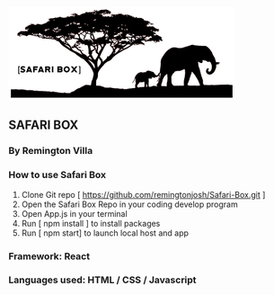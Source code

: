 ![logo](public/logo_read_me.png)

## SAFARI BOX

### By Remington Villa

### How to use Safari Box

1. Clone Git repo [ https://github.com/remingtonjosh/Safari-Box.git ]
2. Open the Safari Box Repo in your coding develop program
3. Open App.js in your terminal
4. Run [ npm install ] to install packages
5. Run [ npm start] to launch local host and app

### Framework: React

### Languages used: HTML / CSS / Javascript
